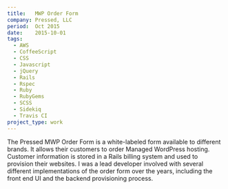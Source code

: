 ```yaml
---
title:   MWP Order Form
company: Pressed, LLC
period:  Oct 2015
date:    2015-10-01
tags:
  - AWS
  - CoffeeScript
  - CSS
  - Javascript
  - jQuery
  - Rails
  - Rspec
  - Ruby
  - RubyGems
  - SCSS
  - Sidekiq
  - Travis CI
project_type: work
---
```


The Pressed MWP Order Form is a white-labeled form available to different
brands. It allows their customers to order Managed WordPress hosting. Customer
information is stored in a Rails billing system and used to provision their
websites. I was a lead developer involved with several different
implementations of the order form over the years, including the front end UI
and the backend provisioning process.
